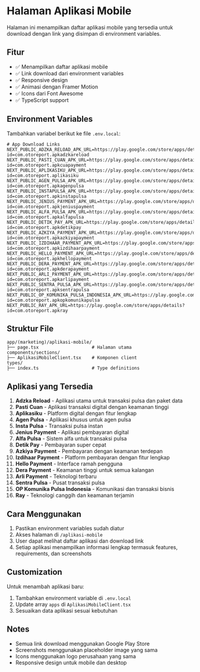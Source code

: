 # Halaman Aplikasi Mobile

Halaman ini menampilkan daftar aplikasi mobile yang tersedia untuk download dengan link yang disimpan di environment variables.

## Fitur

- ✅ Menampilkan daftar aplikasi mobile
- ✅ Link download dari environment variables
- ✅ Responsive design
- ✅ Animasi dengan Framer Motion
- ✅ Icons dari Font Awesome
- ✅ TypeScript support

## Environment Variables

Tambahkan variabel berikut ke file `.env.local`:

```env
# App Download Links
NEXT_PUBLIC_ADZKA_RELOAD_APK_URL=https://play.google.com/store/apps/details?id=com.otoreport.apkadzkareload
NEXT_PUBLIC_PASTI_CUAN_APK_URL=https://play.google.com/store/apps/details?id=com.otoreport.apkcuapayment
NEXT_PUBLIC_APLIKASIKU_APK_URL=https://play.google.com/store/apps/details?id=com.otoreport.aplikasiku
NEXT_PUBLIC_AGEN_PULSA_APK_URL=https://play.google.com/store/apps/details?id=com.otoreport.apkagenpulsa
NEXT_PUBLIC_INSTAPULSA_APK_URL=https://play.google.com/store/apps/details?id=com.otoreport.apkinstapulsa
NEXT_PUBLIC_JENIUS_PAYMENT_APK_URL=https://play.google.com/store/apps/details?id=com.otoreport.apkjeniuspayment
NEXT_PUBLIC_ALFA_PULSA_APK_URL=https://play.google.com/store/apps/details?id=com.otoreport.apkalfapulsa
NEXT_PUBLIC_DETIK_PAY_APK_URL=https://play.google.com/store/apps/details?id=com.otoreport.apkdetikpay
NEXT_PUBLIC_AZKIYA_PAYMENT_APK_URL=https://play.google.com/store/apps/details?id=com.otoreport.apkazkiyapayment
NEXT_PUBLIC_IZDIHAAR_PAYMENT_APK_URL=https://play.google.com/store/apps/details?id=com.otoreport.apkizdihaarpayment
NEXT_PUBLIC_HELLO_PAYMENT_APK_URL=https://play.google.com/store/apps/details?id=com.otoreport.apkhellopayment
NEXT_PUBLIC_DERA_PAYMENT_APK_URL=https://play.google.com/store/apps/details?id=com.otoreport.apkderapayment
NEXT_PUBLIC_ARLI_PAYMENT_APK_URL=https://play.google.com/store/apps/details?id=com.otoreport.apkarlipayment
NEXT_PUBLIC_SENTRA_PULSA_APK_URL=https://play.google.com/store/apps/details?id=com.otoreport.apksentrapulsa
NEXT_PUBLIC_OP_KOMUNIKA_PULSA_INDONESIA_APK_URL=https://play.google.com/store/apps/details?id=com.otoreport.apkopkomunikapulsa
NEXT_PUBLIC_RAY_APK_URL=https://play.google.com/store/apps/details?id=com.otoreport.apkray
```

## Struktur File

```
app/(marketing)/aplikasi-mobile/
├── page.tsx                    # Halaman utama
components/sections/
├── AplikasiMobileClient.tsx    # Komponen client
types/
├── index.ts                    # Type definitions
```

## Aplikasi yang Tersedia

1. **Adzka Reload** - Aplikasi utama untuk transaksi pulsa dan paket data
2. **Pasti Cuan** - Aplikasi transaksi digital dengan keamanan tinggi
3. **Aplikasiku** - Platform digital dengan fitur lengkap
4. **Agen Pulsa** - Aplikasi khusus untuk agen pulsa
5. **Insta Pulsa** - Transaksi pulsa instan
6. **Jenius Payment** - Aplikasi pembayaran digital
7. **Alfa Pulsa** - Sistem alfa untuk transaksi pulsa
8. **Detik Pay** - Pembayaran super cepat
9. **Azkiya Payment** - Pembayaran dengan keamanan terdepan
10. **Izdihaar Payment** - Platform pembayaran dengan fitur lengkap
11. **Hello Payment** - Interface ramah pengguna
12. **Dera Payment** - Keamanan tinggi untuk semua kalangan
13. **Arli Payment** - Teknologi terbaru
14. **Sentra Pulsa** - Pusat transaksi pulsa
15. **OP Komunika Pulsa Indonesia** - Komunikasi dan transaksi bisnis
16. **Ray** - Teknologi canggih dan keamanan terjamin

## Cara Menggunakan

1. Pastikan environment variables sudah diatur
2. Akses halaman di `/aplikasi-mobile`
3. User dapat melihat daftar aplikasi dan download link
4. Setiap aplikasi menampilkan informasi lengkap termasuk features, requirements, dan screenshots

## Customization

Untuk menambah aplikasi baru:
1. Tambahkan environment variable di `.env.local`
2. Update array `apps` di `AplikasiMobileClient.tsx`
3. Sesuaikan data aplikasi sesuai kebutuhan

## Notes

- Semua link download menggunakan Google Play Store
- Screenshots menggunakan placeholder image yang sama
- Icons menggunakan logo perusahaan yang sama
- Responsive design untuk mobile dan desktop
